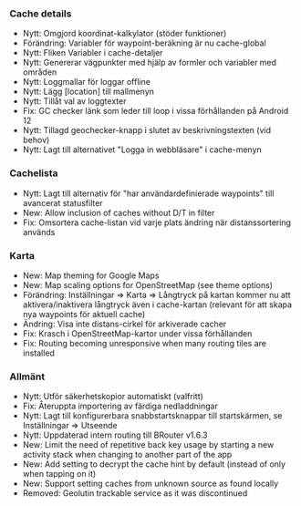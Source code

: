 ### Cache details

- Nytt: Omgjord koordinat-kalkylator (stöder funktioner)
- Förändring: Variabler för waypoint-beräkning är nu cache-global
- Nytt: Fliken Variabler i cache-detaljer
- Nytt: Genererar vägpunkter med hjälp av formler och variabler med områden
- Nytt: Loggmallar för loggar offline
- Nytt: Lägg \[location\] till mallmenyn
- Nytt: Tillåt val av loggtexter
- Fix: GC checker länk som leder till loop i vissa förhållanden på Android 12
- Nytt: Tillagd geochecker-knapp i slutet av beskrivningstexten (vid behov)
- Nytt: Lagt till alternativet "Logga in webbläsare" i cache-menyn

### Cachelista

- Nytt: Lagt till alternativ för "har användardefinierade waypoints" till avancerat statusfilter
- New: Allow inclusion of caches without D/T in filter
- Fix: Omsortera cache-listan vid varje plats ändring när distanssortering används

### Karta

- New: Map theming for Google Maps
- New: Map scaling options for OpenStreetMap (see theme options)
- Förändring: Inställningar => Karta => Långtryck på kartan kommer nu att aktivera/inaktivera långtryck även i cache-kartan (relevant för att skapa nya waypoints för aktuell cache)
- Ändring: Visa inte distans-cirkel för arkiverade cacher
- Fix: Krasch i OpenStreetMap-kartor under vissa förhållanden
- Fix: Routing becoming unresponsive when many routing tiles are installed

### Allmänt

- Nytt: Utför säkerhetskopior automatiskt (valfritt)
- Fix: Återuppta importering av färdiga nedladdningar
- Nytt: Lagt till konfigurerbara snabbstartsknappar till startskärmen, se Inställningar => Utseende
- Nytt: Uppdaterad intern routing till BRouter v1.6.3
- New: Limit the need of repetitive back key usage by starting a new activity stack when changing to another part of the app
- New: Add setting to decrypt the cache hint by default (instead of only when tapping on it)
- New: Support setting caches from unknown source as found locally
- Removed: Geolutin trackable service as it was discontinued
